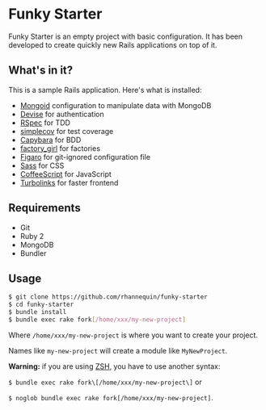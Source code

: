 # Funky Starter

Funky Starter is an empty project with basic configuration. It has been developed to create quickly new Rails applications on top of it.

## What's in it?

This is a sample Rails application. Here's what is installed:

* [Mongoid](http://mongoid.org/en/mongoid/index.html) configuration to manipulate data with MongoDB
* [Devise](https://github.com/plataformatec/devise) for authentication
* [RSpec](https://github.com/rspec/rspec-rails) for TDD
* [simplecov](https://github.com/colszowka/simplecov) for test coverage
* [Capybara](https://github.com/jnicklas/capybara) for BDD
* [factory_girl](https://github.com/thoughtbot/factory_girl) for factories
* [Figaro](https://github.com/laserlemon/figaro) for git-ignored configuration file
* [Sass](http://sass-lang.com/guide) for CSS
* [CoffeeScript](http://coffeescript.org/) for JavaScript
* [Turbolinks](https://github.com/rails/turbolinks) for faster frontend

## Requirements

* Git
* Ruby 2
* MongoDB
* Bundler

## Usage

```sh
$ git clone https://github.com/rhannequin/funky-starter
$ cd funky-starter
$ bundle install
$ bundle exec rake fork[/home/xxx/my-new-project]
```

Where `/home/xxx/my-new-project` is where you want to create your project.

Names like `my-new-project` will create a module like `MyNewProject`.

**Warning:** if you are using [ZSH](https://github.com/robbyrussell/oh-my-zsh), you have to use another syntax:

`$ bundle exec rake fork\[/home/xxx/my-new-project\]` or

`$ noglob bundle exec rake fork[/home/xxx/my-new-project]`.

